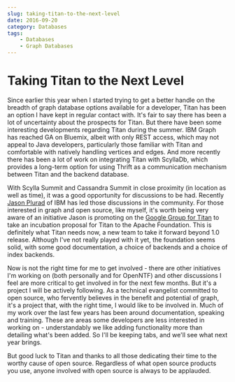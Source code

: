 ```yaml
---
slug: taking-titan-to-the-next-level
date: 2016-09-20
category: Databases
tags:
    - Databases
    - Graph Databases
---
```

# Taking Titan to the Next Level

Since earlier this year when I started trying to get a better handle on the breadth of graph database options available for a developer, Titan has been an option I have kept in regular contact with. It's fair to say there has been a lot of uncertainty about the prospects for Titan. But there have been some interesting developments regarding Titan during the summer. IBM Graph has reached GA on Bluemix, albeit with only REST access, which may not appeal to Java developers, particularly those familiar with Titan and comfortable with natively handling vertices and edges. And more recently there has been a lot of work on integrating Titan with ScyllaDb, which provides a long-term option for using Thrift as a communication mechanism between Titan and the backend database.

<!-- more -->

With Scylla Summit and Cassandra Summit in close proximity (in location as well as time), it was a good opportunity for discussions to be had. Recently [Jason Plurad](http://twitter.com/pluradj) of IBM has led those discussions in the community. For those interested in graph and open source, like myself, it's worth being very aware of an initiative Jason is promoting on the [Google Group for Titan](https://groups.google.com/forum/#!topic/aureliusgraphs/jEN_7QwVXZ4) to take an incubation proposal for Titan to the Apache Foundation. This is definitely what Titan needs now, a new team to take it forward beyond 1.0 release. Although I've not really played with it yet, the foundation seems solid, with some good documentation, a choice of backends and a choice of index backends.

Now is not the right time for me to get involved - there are other initiatives I'm working on (both personally and for OpenNTF) and other discussions I feel are more critical to get involved in for the next few months. But it's a project I will be actively following. As a technical evangelist committed to open source, who fervently believes in the benefit and potential of graph, it's a project that, with the right time, I would like to be involved in. Much of my work over the last few years has been around documentation, speaking and training. These are areas some developers are less interested in working on - understandably we like adding functionality more than detailing what's been added. So I'll be keeping tabs, and we'll see what next year brings.

But good luck to Titan and thanks to all those dedicating their time to the worthy cause of open source. Regardless of what open source products you use, anyone involved with open source is always to be applauded.